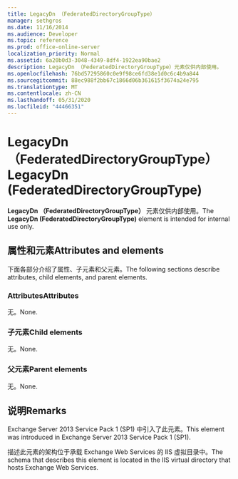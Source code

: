```yaml
---
title: LegacyDn （FederatedDirectoryGroupType）
manager: sethgros
ms.date: 11/16/2014
ms.audience: Developer
ms.topic: reference
ms.prod: office-online-server
localization_priority: Normal
ms.assetid: 6a20b0d3-3048-4349-8df4-1922ea90bae2
description: LegacyDn （FederatedDirectoryGroupType）元素仅供内部使用。
ms.openlocfilehash: 76bd57295860c0e9f98ce6fd38e1d0c6c4b9a844
ms.sourcegitcommit: 88ec988f2bb67c1866d06b361615f3674a24e795
ms.translationtype: MT
ms.contentlocale: zh-CN
ms.lasthandoff: 05/31/2020
ms.locfileid: "44466351"
---
```

# <a name="legacydn-federateddirectorygrouptype"></a><span data-ttu-id="3db4c-103">LegacyDn （FederatedDirectoryGroupType）</span><span class="sxs-lookup"><span data-stu-id="3db4c-103">LegacyDn (FederatedDirectoryGroupType)</span></span>

<span data-ttu-id="3db4c-104">**LegacyDn （FederatedDirectoryGroupType）** 元素仅供内部使用。</span><span class="sxs-lookup"><span data-stu-id="3db4c-104">The **LegacyDn (FederatedDirectoryGroupType)** element is intended for internal use only.</span></span> 

## <a name="attributes-and-elements"></a><span data-ttu-id="3db4c-105">属性和元素</span><span class="sxs-lookup"><span data-stu-id="3db4c-105">Attributes and elements</span></span>

<span data-ttu-id="3db4c-106">下面各部分介绍了属性、子元素和父元素。</span><span class="sxs-lookup"><span data-stu-id="3db4c-106">The following sections describe attributes, child elements, and parent elements.</span></span>
  
### <a name="attributes"></a><span data-ttu-id="3db4c-107">Attributes</span><span class="sxs-lookup"><span data-stu-id="3db4c-107">Attributes</span></span>

<span data-ttu-id="3db4c-108">无。</span><span class="sxs-lookup"><span data-stu-id="3db4c-108">None.</span></span>
  
### <a name="child-elements"></a><span data-ttu-id="3db4c-109">子元素</span><span class="sxs-lookup"><span data-stu-id="3db4c-109">Child elements</span></span>

<span data-ttu-id="3db4c-110">无。</span><span class="sxs-lookup"><span data-stu-id="3db4c-110">None.</span></span>
  
### <a name="parent-elements"></a><span data-ttu-id="3db4c-111">父元素</span><span class="sxs-lookup"><span data-stu-id="3db4c-111">Parent elements</span></span>

<span data-ttu-id="3db4c-112">无。</span><span class="sxs-lookup"><span data-stu-id="3db4c-112">None.</span></span>
  
## <a name="remarks"></a><span data-ttu-id="3db4c-113">说明</span><span class="sxs-lookup"><span data-stu-id="3db4c-113">Remarks</span></span>

<span data-ttu-id="3db4c-114">Exchange Server 2013 Service Pack 1 (SP1) 中引入了此元素。</span><span class="sxs-lookup"><span data-stu-id="3db4c-114">This element was introduced in Exchange Server 2013 Service Pack 1 (SP1).</span></span>
  
<span data-ttu-id="3db4c-115">描述此元素的架构位于承载 Exchange Web Services 的 IIS 虚拟目录中。</span><span class="sxs-lookup"><span data-stu-id="3db4c-115">The schema that describes this element is located in the IIS virtual directory that hosts Exchange Web Services.</span></span>
  

